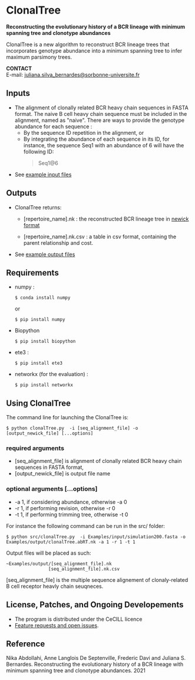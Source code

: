 # ClonalTree

**Reconstructing the evolutionary history of a BCR lineage with minimum spanning tree and clonotype abundances**

ClonalTree is a new algorithm to reconstruct BCR lineage trees that incorporates genotype abundance into a minimum spanning tree to infer maximum parsimony trees.

**CONTACT**  
  E-mail: 
  juliana.silva_bernardes@sorbonne-universite.fr 
  
## Inputs
 
  * The alignment of clonally related BCR heavy chain sequences in FASTA format. The naive B cell heavy chain sequence must be included in the alignment, named as "naive". There are ways to provide the genotype abundance for each sequence :
    * By the sequence ID repetition in the alignment, or
    * By integrating the abundance of each sequence in its ID, for instance, the sequence Seq1 with an abundance of 6 will have the following ID:
      >Seq1@6
  * See [example input files](https://github.com/julibinho/ClonalTree/tree/main/Examples/input)

## Outputs

  * ClonalTree returns:

    - [repertoire_name].nk : the reconstructed BCR lineage tree in [newick format](https://en.wikipedia.org/wiki/Newick_format) 

    - [repertoire_name].nk.csv :  a table in csv format, containing the parent relationship and cost.
  * See [example output files](https://github.com/julibinho/ClonalTree/tree/main/Examples/output)

     
      
## Requirements 

  * numpy :
      ```
      $ conda install numpy
      ```
      or 
      ```
      $ pip install numpy
      ```

  * Biopython
      ```
      $ pip install biopython
      ```

  * ete3 :
      ```
      $ pip install ete3
      ```

  * networkx (for the evaluation) :
      ```
      $ pip install networkx
      ```


## Using ClonalTree 
   The command line for launching the ClonalTree is:

  ```
  $ python clonalTree.py  -i [seq_alignment_file] -o [output_newick_file] [...options]

  ```
### required arguments 
  * [seq_alignment_file] is alignment of clonally related BCR heavy chain sequences in FASTA format,
  * [output_newick_file] is output file name

### optional arguments [...options]

  * -a 1, if considering abundance, otherwise -a 0
  * -r 1, if performing revision, otherwise -r 0
  * -t 1, if performing trimming tree, otherwise -t 0


  For instance the following command can be run in the src/ folder:
  ```
  $ python src/clonalTree.py  -i Examples/input/simulation200.fasta -o Examples/output/clonalTree.abRT.nk -a 1 -r 1 -t 1
  ```
                      
  Output files will be placed as such:
  ```
  ~Examples/output/[seq_alignment_file].nk
                  [seq_alignment_file].nk.csv
 ```
 [seq_alignment_file] is the multiple sequence alignement of clonaly-related B cell receptor heavly chain seuqneces.

## License, Patches, and Ongoing Developements

  * The program is distributed under the CeCILL licence 
  * [Feature requests and open issues](https://github.com/julibinho/ClonalTree/issues).
 
 
## Reference
Nika Abdollahi, Anne Langlois De Septenville,  Frederic Davi and Juliana S. Bernardes. Reconstructing the evolutionary history of a BCR lineage with minimum spanning tree and clonotype abundances. 2021
